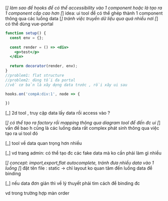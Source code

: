 [_] làm sao để hooks để có thể accessibility vào 1 component
hoặc là tạo ra 1 component cấp cao hơn
[_] idea: ui tool để có thể ghép thành 1 component thông qua các luồng data
[_] tránh việc truyền dữ liệu qua quá nhiều nơi 
[_] có thể dùng vue-portal

```jsx
function setup() {
  const env = {};
  
  const render = () => <div>
    <p>test</p>
  </div>
  
  return decorator(render, env);
}
//problem1: flat structure
//problem2: dùng tối đa portal 
//về cơ bản là xây dựng data trước , rồi xây ui sau

hooks.on('compA:div:1', node => {
  
})
```

[_] 2d tool , truy cập data lấy data rồi access vào ?

[_] có thể tạo ra factory rồi mapping thông qua diagram tool để đến đc ui
[_] vấn đề bao h cũng là các luồng data rất complex phát sinh thông qua việc tạo ra ui tool đó

[_] tool về data quan trọng hơn nhiều

[_] vd trang admin: có thể tạo đc các fake data mà ko cần phải làm gì nhiều

[_] concept: import,export,flat autocomplete, tránh đưa nhiều data vào 1 luồng
[_] đặt tên file : static -> chỉ layout ko quan tâm đến luồng data để binding

[_] nếu data đơn giản thì về lý thuyết phải tìm cách để binding đc

vd trong trường hợp màn order


